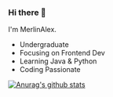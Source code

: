 ### Hi there 👋

I'm MerlinAlex.

+ Undergraduate
+ Focusing on Frontend Dev
+ Learning Java & Python
+ Coding Passionate

[![Anurag's github stats](https://github-readme-stats.vercel.app/api?username=huangjingping520&count_private=true&show_icons=true)](https://github.com/anuraghazra/github-readme-stats)

<!--
**huangjingping520/huangjingping520** is a ✨ _special_ ✨ repository because its `README.md` (this file) appears on your GitHub profile.

Here are some ideas to get you started:

- 🔭 I’m currently working on ...
- 🌱 I’m currently learning ...
- 👯 I’m looking to collaborate on ...
- 🤔 I’m looking for help with ...
- 💬 Ask me about ...
- 📫 How to reach me: ...
- 😄 Pronouns: ...
- ⚡ Fun fact: ...
-->
